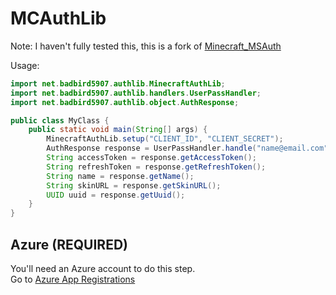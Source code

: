 # MCAuthLib
Note: I haven't fully tested this, this is a fork of [Minecraft_MSAuth](https://github.com/charlie353535/Minecraft_MSAuth/)

Usage:

```java
import net.badbird5907.authlib.MinecraftAuthLib;
import net.badbird5907.authlib.handlers.UserPassHandler;
import net.badbird5907.authlib.object.AuthResponse;

public class MyClass {
    public static void main(String[] args) {
        MinecraftAuthLib.setup("CLIENT_ID", "CLIENT_SECRET");
        AuthResponse response = UserPassHandler.handle("name@email.com","verysecurepassword123");
        String accessToken = response.getAccessToken();
        String refreshToken = response.getRefreshToken();
        String name = response.getName();
        String skinURL = response.getSkinURL();
        UUID uuid = response.getUuid();
    }
} 
```
## Azure (REQUIRED)
You'll need an Azure account to do this step. </br>
Go to [Azure App Registrations](https://portal.azure.com/#blade/Microsoft_AAD_IAM/ActiveDirectoryMenuBlade/RegisteredApps)
